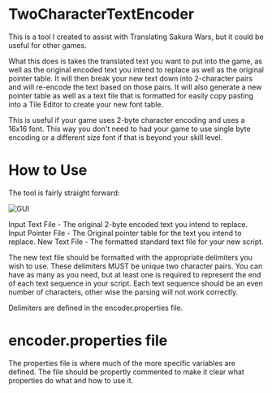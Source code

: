 # TwoCharacterTextEncoder
This is a tool I created to assist with Translating Sakura Wars, but it could be useful for other games.

What this does is takes the translated text you want to put into the game, as well as the original encoded text you intend to replace as well as the original pointer table. It will then break your new text down into 2-character pairs and will re-encode the text based on those pairs. It will also generate a new pointer table as well as a text file that is formatted for easily copy pasting into a Tile Editor to create your new font table.

This is useful if your game uses 2-byte character encoding and uses a 16x16 font. This way you don't need to had your game to use single byte encoding or a different size font if that is beyond your skill level.

# How to Use

The tool is fairly straight forward:

![GUI](https://i.imgur.com/3TqDxT8.png)

Input Text File - The original 2-byte encoded text you intend to replace.
Input Pointer File - The Original pointer table for the text you intend to replace.
New Text File - The formatted standard text file for your new script.

The new text file should be formatted with the appropriate delimiters you wish to use. These delimiters MUST be unique two character pairs. You can have as many as you need, but at least one is required to represent the end of each text sequence in your script. Each text sequence should be an even number of characters, other wise the parsing will not work correctly.

Delimiters are defined in the encoder.properties file.

# encoder.properties file
The properties file is where much of the more specific variables are defined. The file should be propertly commented to make it clear what properties do what and how to use it.
